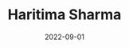 ---
layout: member
category: 
title: Haritima Sharma
date: 2022-09-01
image: haritimas.jpeg
hereas: 'Here as: Data Analyst'

permalink: 'team/haritimas'
social:
    linkedin: 
    twitter:
    orcid: 
    google-scholar: 
    email: haritimas@iitk.ac.in

---